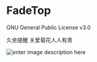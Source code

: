 # FadeTop

GNU General Public License v3.0


久坐提醒
关爱菊花人人有责


![enter image description here](http://heyue.oss-cn-hangzhou.aliyuncs.com/AppData/FadeTop/live.gif)